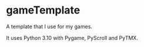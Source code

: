 # gameTemplate
 A template that I use for my games.

 It uses Python 3.10 with Pygame, PyScroll and PyTMX.
